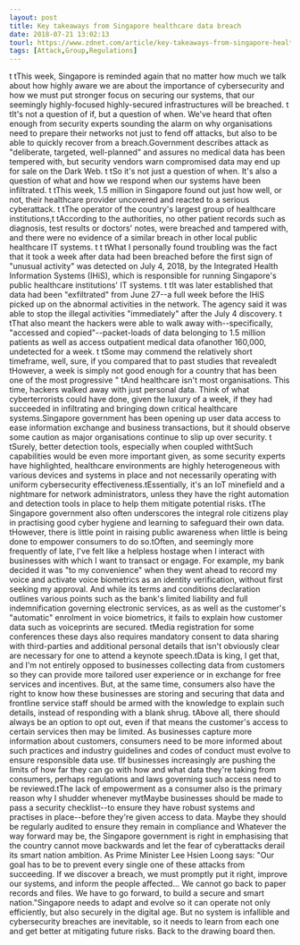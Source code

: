```yaml
---
layout: post
title: Key takeaways from Singapore healthcare data breach
date: 2018-07-21 13:02:13
tourl: https://www.zdnet.com/article/key-takeaways-from-singapore-healthcare-data-breach/
tags: [Attack,Group,Regulations]
---
```

 t tThis week, Singapore is reminded again that no matter how much we talk about how highly aware we are about the importance of cybersecurity and how we must put stronger focus on securing our systems, that our seemingly highly-focused highly-secured infrastructures will be breached. t tIt's not a question of if, but a question of when. We've heard that often enough from security experts sounding the alarm on why organisations need to prepare their networks not just to fend off attacks, but also to be able to quickly recover from a breach.Government describes attack as "deliberate, targeted, well-planned" and assures no medical data has been tempered with, but security vendors warn compromised data may end up for sale on the Dark Web. t tSo it's not just a question of when. It's also a question of what and how we respond when our systems have been infiltrated. t tThis week, 1.5 million in Singapore found out just how well, or not, their healthcare provider uncovered and reacted to a serious cyberattack. t tThe operator of the country's largest group of healthcare institutions,t tAccording to the authorities, no other patient records such as diagnosis, test results or doctors' notes, were breached and tampered with, and there were no evidence of a similar breach in other local public healthcare IT systems. t t tWhat I personally found troubling was the fact that it took a week after data had been breached before the first sign of "unusual activity" was detected on July 4, 2018, by the Integrated Health Information Systems (IHiS), which is responsible for running Singapore's public healthcare institutions' IT systems. t tIt was later established that data had been "exfiltrated" from June 27--a full week before the IHiS picked up on the abnormal activities in the network. The agency said it was able to stop the illegal activities "immediately" after the July 4 discovery. t tThat also meant the hackers were able to walk away with--specifically, "accessed and copied"--packet-loads of data belonging to 1.5 million patients as well as access outpatient medical data ofanother 160,000, undetected for a week. t tSome may commend the relatively short timeframe, well, sure, if you compared that to past studies that revealedt tHowever, a week is simply not good enough for a country that has been one of the most progressive " tAnd healthcare isn't most organisations. This time, hackers walked away with just personal data. Think of what cyberterrorists could have done, given the luxury of a week, if they had succeeded in infiltrating and bringing down critical healthcare systems.Singapore government has been opening up user data access to ease information exchange and business transactions, but it should observe some caution as major organisations continue to slip up over security. t tSurely, better detection tools, especially when coupled withtSuch capabilities would be even more important given, as some security experts have highlighted, healthcare environments are highly heterogeneous with various devices and systems in place and not necessarily operating with uniform cybersecurity effectiveness.tEssentially, it's an IoT minefield and a nightmare for network administrators, unless they have the right automation and detection tools in place to help them mitigate potential risks. tThe Singapore government also often underscores the integral role citizens play in practising good cyber hygiene and learning to safeguard their own data. tHowever, there is little point in raising public awareness when little is being done to empower consumers to do so.tOften, and seemingly more frequently of late, I've felt like a helpless hostage when I interact with businesses with which I want to transact or engage. For example, my bank decided it was "to my convenience" when they went ahead to record my voice and activate voice biometrics as an identity verification, without first seeking my approval. And while its terms and conditions declaration outlines various points such as the bank's limited liability and full indemnification governing electronic services, as as well as the customer's "automatic" enrolment in voice biometrics, it fails to explain how customer data such as voiceprints are secured. tMedia registration for some conferences these days also requires mandatory consent to data sharing with third-parties and additional personal details that isn't obviously clear are necessary for one to attend a keynote speech.tData is king, I get that, and I'm not entirely opposed to businesses collecting data from customers so they can provide more tailored user experience or in exchange for free services and incentives. But, at the same time, consumers also have the right to know how these businesses are storing and securing that data and frontline service staff should be armed with the knowledge to explain such details, instead of responding with a blank shrug. tAbove all, there should always be an option to opt out, even if that means the customer's access to certain services then may be limited. As businesses capture more information about customers, consumers need to be more informed about such practices and industry guidelines and codes of conduct must evolve to ensure responsible data use. tIf businesses increasingly are pushing the limits of how far they can go with how and what data they're taking from consumers, perhaps regulations and laws governing such access need to be reviewed.tThe lack of empowerment as a consumer also is the primary reason why I shudder whenever mytMaybe businesses should be made to pass a security checklist--to ensure they have robust systems and practises in place--before they're given access to data. Maybe they should be regularly audited to ensure they remain in compliance and Whatever the way forward may be, the Singapore government is right in emphasising that the country cannot move backwards and let the fear of cyberattacks derail its smart nation ambition. As Prime Minister Lee Hsien Loong says: "Our goal has to be to prevent every single one of these attacks from succeeding. If we discover a breach, we must promptly put it right, improve our systems, and inform the people affected... We cannot go back to paper records and files. We have to go forward, to build a secure and smart nation."Singapore needs to adapt and evolve so it can operate not only efficiently, but also securely in the digital age. But no system is infallible and cybersecurity breaches are inevitable, so it needs to learn from each one and get better at mitigating future risks. Back to the drawing board then.